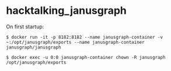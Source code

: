 # hacktalking_janusgraph

On first startup:

`$ docker run -it -p 8182:8182 --name janusgraph-container -v ~:/opt/janusgraph/exports --name janusgraph-container janusgraph/janusgraph`

`$ docker exec -u 0:0 janusgraph-container chown -R janusgraph /opt/janusgraph/exports`
